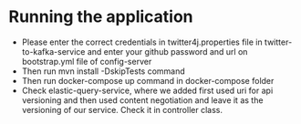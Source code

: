 # Running the application
- Please enter the correct credentials in twitter4j.properties file in twitter-to-kafka-service
  and enter your github password and url on bootstrap.yml file of config-server
- Then run mvn install -DskipTests command
- Then run docker-compose up command in docker-compose folder
- Check elastic-query-service, where we added first used uri for api versioning and then used content negotiation
  and leave it as the versioning of our service. Check it in controller class.